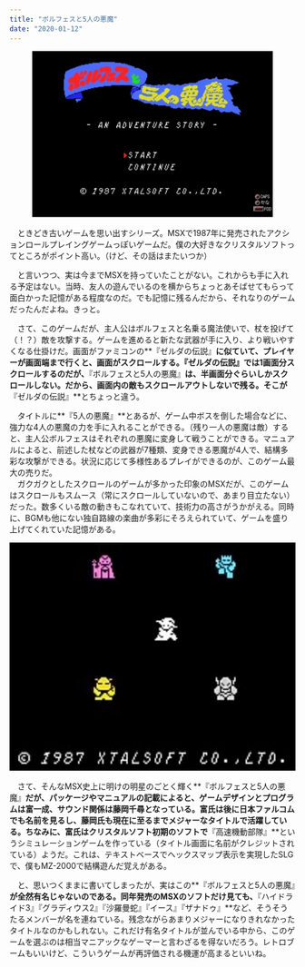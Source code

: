 ```yaml
---
title: "ボルフェスと5人の悪魔"
date: "2020-01-12"
---
```


<figure>

![](assets/n7c9f2e4eaab1_3cd5a10ab5c3028fc9aac12544b318b2.jpeg)

</figure>

　ときどき古いゲームを思い出すシリーズ。MSXで1987年に発売されたアクションロールプレイングゲームっぽいゲームだ。僕の大好きなクリスタルソフトってところがポイント高い。（けど、その話はまたいつか）

　と言いつつ、実は今までMSXを持っていたことがない。これからも手に入れる予定はない。当時、友人の遊んでいるのを横からちょっとあそばせてもらって面白かった記憶がある程度なのだ。でも記憶に残るんだから、それなりのゲームだったんだよね。きっと。

　さて、このゲームだが、主人公はボルフェスと名乗る魔法使いで、杖を投げて（！？）敵を攻撃する。ゲームを進めると新たな武器が手に入り、より戦いやすくなる仕掛けだ。画面がファミコンの**『ゼルダの伝説』**に似ていて、プレイヤーが画面端まで行くと、画面がスクロールする。『ゼルダの伝説』では1画面分スクロールするのだが、**『ボルフェスと5人の悪魔』**は、半画面分ぐらいしかスクロールしない。だから、画面内の敵もスクロールアウトしないで残る。そこが**『ゼルダの伝説』**とちょっと違う。

　タイトルに**『5人の悪魔』**とあるが、ゲーム中ボスを倒した場合などに、強力な4人の悪魔の力を手に入れることができる。（残り一人の悪魔は敵）すると、主人公ボルフェスはそれぞれの悪魔に変身して戦うことができる。マニュアルによると、前述した杖などの武器が7種類、変身できる悪魔が4人で、結構多彩な攻撃ができる。状況に応じて多様性あるプレイができるのが、このゲーム最大の売りだ。  
　ガクガクとしたスクロールのゲームが多かった印象のMSXだが、このゲームはスクロールもスムース（常にスクロールしていないので、あまり目立たない）だった。数多くいる敵の動きもこなれていて、技術力の高さがうかがえる。同時に、BGMも他にない独自路線の楽曲が多彩にそろえられていて、ゲームを盛り上げてくれていた記憶がある。

![画像1](assets/n7c9f2e4eaab1_picture_pc_161ae6774cb89a78e966509bcd520174.jpg)

　さて、そんなMSX史上に明けの明星のごとく輝く**『ボルフェスと5人の悪魔』**だが、パッケージやマニュアルの記載によると、ゲームデザインとプログラムは富一成、サウンド関係は藤岡千尋となっている。富氏は後に日本ファルコムでも名前を見るし、藤岡氏も現在に至るまでメジャーなタイトルで活躍している。ちなみに、富氏はクリスタルソフト初期のソフトで**『高速機動部隊』**というシミュレーションゲームを作っている（タイトル画面に名前がクレジットされている）ようだ。これは、テキストベースでヘックスマップ表示を実現したSLGで、僕もMZ-2000で結構遊んだ覚えがある。

　と、思いつくままに書いてしまったが、実はこの**『ボルフェスと5人の悪魔』**が全然有名じゃないのである。同年発売のMSXのソフトだけ見ても、**『ハイドライド3』『グラディウス2』『沙羅曼蛇』『イース』『ザナドゥ』**など、そうそうたるメンバーが名を連ねている。残念ながらあまりメジャーになりきれなかったタイトルなのかもしれない。これだけ有名タイトルが並んでいる中から、このゲームを選ぶのは相当マニアックなゲーマーと言わざるを得ないだろう。レトロブームもいいけど、こういうゲームが再評価される機運が高まるといいね。
